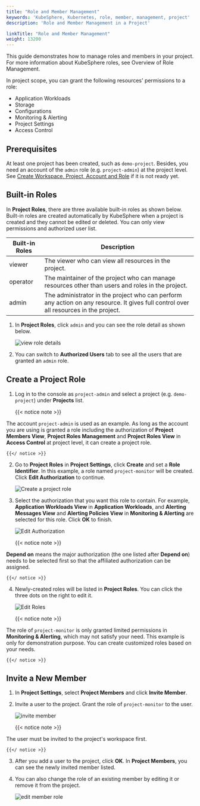 ```yaml
---
title: "Role and Member Management"
keywords: 'KubeSphere, Kubernetes, role, member, management, project'
description: 'Role and Member Management in a Project'

linkTitle: "Role and Member Management"
weight: 13200
---
```


This guide demonstrates how to manage roles and members in your project. For more information about KubeSphere roles, see Overview of Role Management.

In project scope, you can grant the following resources' permissions to a role:

- Application Workloads
- Storage
- Configurations
- Monitoring & Alerting
- Project Settings
- Access Control

## Prerequisites

At least one project has been created, such as `demo-project`. Besides, you need an account of the `admin` role (e.g. `project-admin`) at the project level. See [Create Workspace, Project, Account and Role](../../quick-start/create-workspace-and-project/) if it is not ready yet.

## Built-in Roles

In **Project Roles**, there are three available built-in roles as shown below. Built-in roles are created automatically by KubeSphere when a project is created and they cannot be edited or deleted. You can only view permissions and authorized user list.

| Built-in Roles     | Description                                                  |
| ------------------ | ------------------------------------------------------------ |
| viewer | The viewer who can view all resources in the project. |
| operator   | The maintainer of the project who can manage resources other than users and roles in the project. |
| admin     | The administrator in the project who can perform any action on any resource. It gives full control over all resources in the project. |

1. In **Project Roles**, click `admin` and you can see the role detail as shown below.

    ![view role details](/images/docs/project-admin/project_role_detail.png)

2. You can switch to **Authorized Users** tab to see all the users that are granted an `admin` role.

## Create a Project Role

1. Log in to the console as `project-admin` and select a project (e.g. `demo-project`) under **Projects** list.

    {{< notice note >}}

The account `project-admin` is used as an example. As long as the account you are using is granted a role including the authorization of **Project Members View**, **Project Roles Management** and **Project Roles View** in **Access Control** at project level, it can create a project role.

    {{</ notice >}}

2. Go to **Project Roles** in **Project Settings**, click **Create** and set a **Role Identifier**. In this example, a role named `project-monitor` will be created. Click **Edit Authorization** to continue.

    ![Create a project role](/images/docs/project-admin/project_role_create_step1.png)

3. Select the authorization that you want this role to contain. For example, **Application Workloads View** in **Application Workloads**, and **Alerting Messages View** and **Alerting Policies View** in **Monitoring & Alerting** are selected for this role. Click **OK** to finish.

    ![Edit Authorization](/images/docs/project-admin/project_role_create_step2.png)

    {{< notice note >}}

**Depend on** means the major authorization (the one listed after **Depend on**) needs to be selected first so that the affiliated authorization can be assigned.

    {{</ notice >}}

4. Newly-created roles will be listed in **Project Roles**. You can click the three dots on the right to edit it.

    ![Edit Roles](/images/docs/project-admin/project_role_list.png)

    {{< notice note >}}

The role of `project-monitor` is only granted limited permissions in **Monitoring & Alerting**, which may not satisfy your need. This example is only for demonstration purpose. You can create customized roles based on your needs.

    {{</ notice >}}

## Invite a New Member

1. In **Project Settings**, select **Project Members** and click **Invite Member**.
2. Invite a user to the project. Grant the role of `project-monitor` to the user. 

    ![invite member](/images/docs/project-admin/project_invite_member_step2.png)

    {{< notice note >}}

The user must be invited to the project's workspace first.

    {{</ notice >}}

3. After you add a user to the project, click **OK**. In **Project Members**, you can see the newly invited member listed.

4. You can also change the role of an existing member by editing it or remove it from the project.

    ![edit member role](/images/docs/project-admin/project_user_edit.png)
